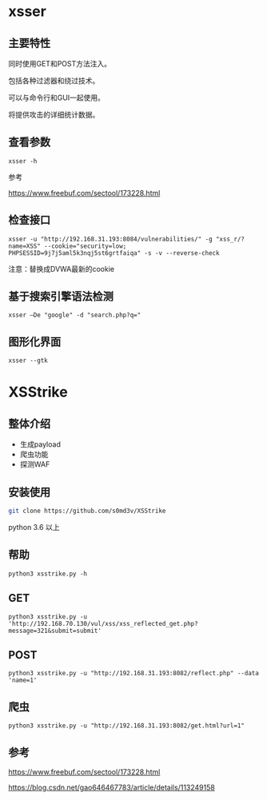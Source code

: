# xsser

## 主要特性

同时使用GET和POST方法注入。 

包括各种过滤器和绕过技术。 

可以与命令行和GUI一起使用。 

将提供攻击的详细统计数据。

 

## 查看参数

```
xsser -h
```

参考 

https://www.freebuf.com/sectool/173228.html

## 检查接口

```
xsser -u "http://192.168.31.193:8084/vulnerabilities/" -g "xss_r/?name=XSS" --cookie="security=low; PHPSESSID=9j7j5aml5k3nqj5st6grtfaiqa" -s -v --reverse-check
```

注意：替换成DVWA最新的cookie

## 基于搜索引擎语法检测

```
xsser –De "google" -d "search.php?q=" 
```

## 图形化界面

```
xsser --gtk
```

# XSStrike

## 整体介绍

- 生成payload 
- 爬虫功能 
- 探测WAF 

## 安装使用 

```bash
git clone https://github.com/s0md3v/XSStrike
```

python 3.6 以上 



## 帮助

```
python3 xsstrike.py -h
```



## GET 

```
python3 xsstrike.py -u 'http://192.168.70.130/vul/xss/xss_reflected_get.php?message=321&submit=submit' 
```

## POST

```
python3 xsstrike.py -u "http://192.168.31.193:8082/reflect.php" --data 'name=1' 
```

## 爬虫

```
python3 xsstrike.py -u "http://192.168.31.193:8082/get.html?url=1" 
```

## 参考

https://www.freebuf.com/sectool/173228.html

https://blog.csdn.net/gao646467783/article/details/113249158



